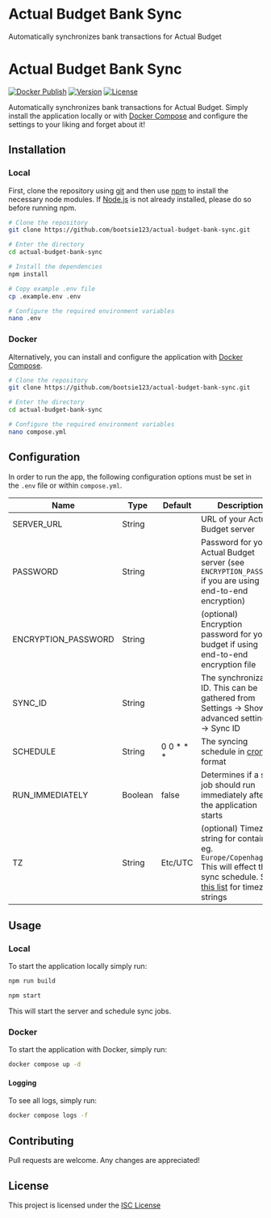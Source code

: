 # Actual Budget Bank Sync

Automatically synchronizes bank transactions for Actual Budget

# Actual Budget Bank Sync

[![Docker Publish](https://github.com/bootsie123/actual-budget-bank-sync/actions/workflows/docker-publish.yml/badge.svg)](https://github.com/bootsie123/actual-budget-bank-sync/actions/workflows/docker-publish.yml)
[![Version](https://img.shields.io/github/package-json/v/bootsie123/actual-budget-bank-sync)](https://github.com/bootsie123/actual-budget-bank-sync/blob/main/package.json)
[![License](https://img.shields.io/github/license/bootsie123/actual-budget-bank-sync)](https://github.com/bootsie123/actual-budget-bank-sync/blob/main/LICENSE)

Automatically synchronizes bank transactions for Actual Budget. Simply install the application locally or with [Docker Compose](https://docs.docker.com/compose) and configure the settings to your liking and forget about it!

## Installation

### Local

First, clone the repository using [git](https://git-scm.com/) and then use [npm](https://www.npmjs.com/) to install the necessary node modules. If [Node.js](https://nodejs.org/) is not already installed, please do so before running npm.

```bash
# Clone the repository
git clone https://github.com/bootsie123/actual-budget-bank-sync.git

# Enter the directory
cd actual-budget-bank-sync

# Install the dependencies
npm install

# Copy example .env file
cp .example.env .env

# Configure the required environment variables
nano .env
```

### Docker

Alternatively, you can install and configure the application with [Docker Compose](https://docs.docker.com/compose/).

```bash
# Clone the repository
git clone https://github.com/bootsie123/actual-budget-bank-sync.git

# Enter the directory
cd actual-budget-bank-sync

# Configure the required environment variables
nano compose.yml
```

## Configuration

In order to run the app, the following configuration options must be set in the `.env` file or within `compose.yml`.

| Name                | Type    | Default      | Description                                                                                                                                                                                                       |
| ------------------- | ------- | ------------ | ----------------------------------------------------------------------------------------------------------------------------------------------------------------------------------------------------------------- |
| SERVER_URL          | String  |              | URL of your Actual Budget server                                                                                                                                                                                  |
| PASSWORD            | String  |              | Password for your Actual Budget server (see `ENCRYPTION_PASSWORD` if you are using end-to-end encryption)                                                                                                         |
| ENCRYPTION_PASSWORD | String  |              | (optional) Encryption password for your budget if using end-to-end encryption file                                                                                                                                |
| SYNC_ID             | String  |              | The synchronization ID. This can be gathered from Settings → Show advanced settings → Sync ID                                                                                                                     |
| SCHEDULE            | String  | 0 0 \* \* \* | The syncing schedule in [cron](https://en.wikipedia.org/wiki/Cron) format                                                                                                                                         |
| RUN_IMMEDIATELY     | Boolean | false        | Determines if a sync job should run immediately after the application starts                                                                                                                                      |
| TZ                  | String  | Etc/UTC      | (optional) Timezone string for container, eg. `Europe/Copenhagen`<br/>This will effect the sync schedule. See [this list](https://en.wikipedia.org/wiki/List_of_tz_database_time_zones#List) for timezone strings |

## Usage

### Local

To start the application locally simply run:

```bash
npm run build

npm start
```

This will start the server and schedule sync jobs.

### Docker

To start the application with Docker, simply run:

```bash
docker compose up -d
```

#### Logging

To see all logs, simply run:

```bash
docker compose logs -f
```

## Contributing

Pull requests are welcome. Any changes are appreciated!

## License

This project is licensed under the [ISC License](https://choosealicense.com/licenses/isc/)
